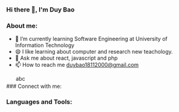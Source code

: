 ### Hi there 👋, I'm Duy Bao


### About me:

- 🌱 I’m currently learning Software Engineering at University of Information Technology
- 😄 I like learning about computer and research new teachology.
- 💬 Ask me about react, javascript and php
- 📫 How to reach me duybao18112000@gmail.com

<div style="width: 90%;margin:auto;height:20px">abc</div>
### Connect with me:

### Languages and Tools:
[linkedin]: https://www.linkedin.com/in/duy-b%E1%BA%A3o-9211a8216/

